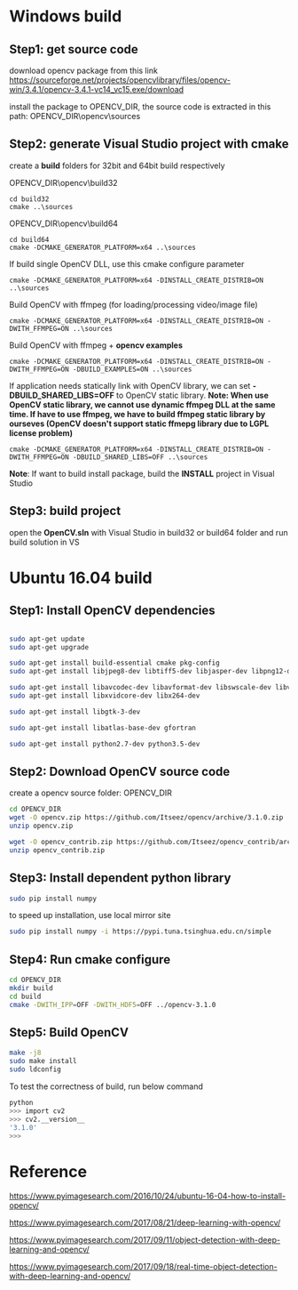 
# Windows build

## Step1: get source code

download opencv package from this link
https://sourceforge.net/projects/opencvlibrary/files/opencv-win/3.4.1/opencv-3.4.1-vc14_vc15.exe/download

install the package to OPENCV_DIR, the source code is extracted in this path:
OPENCV_DIR\opencv\sources

## Step2: generate Visual Studio project with cmake

create a **build** folders for 32bit and 64bit build respectively

OPENCV_DIR\opencv\build32
```dos
cd build32
cmake ..\sources
```

OPENCV_DIR\opencv\build64
```dos
cd build64
cmake -DCMAKE_GENERATOR_PLATFORM=x64 ..\sources
```

If build single OpenCV DLL, use this cmake configure parameter
```dos
cmake -DCMAKE_GENERATOR_PLATFORM=x64 -DINSTALL_CREATE_DISTRIB=ON ..\sources
```

Build OpenCV with ffmpeg (for loading/processing video/image file)
```dos
cmake -DCMAKE_GENERATOR_PLATFORM=x64 -DINSTALL_CREATE_DISTRIB=ON -DWITH_FFMPEG=ON ..\sources
```

Build OpenCV with ffmpeg + **opencv examples**
```dos
cmake -DCMAKE_GENERATOR_PLATFORM=x64 -DINSTALL_CREATE_DISTRIB=ON -DWITH_FFMPEG=ON -DBUILD_EXAMPLES=ON ..\sources
```

If application needs statically link with OpenCV library, we can set **-DBUILD_SHARED_LIBS=OFF** to OpenCV static library.
**Note: When use OpenCV static library, we cannot use dynamic ffmpeg DLL at the same time. If have to use ffmpeg, we have to build ffmpeg static library by ourseves (OpenCV doesn't support static ffmepg library due to LGPL license problem)**

```dos
cmake -DCMAKE_GENERATOR_PLATFORM=x64 -DINSTALL_CREATE_DISTRIB=ON -DWITH_FFMPEG=ON -DBUILD_SHARED_LIBS=OFF ..\sources
```


**Note**: If want to build install package, build the **INSTALL** project in Visual Studio

## Step3: build project

open the **OpenCV.sln** with Visual Studio in build32 or build64 folder and run build solution in VS

# Ubuntu 16.04 build

## Step1: Install OpenCV dependencies

```bash

sudo apt-get update
sudo apt-get upgrade

sudo apt-get install build-essential cmake pkg-config
sudo apt-get install libjpeg8-dev libtiff5-dev libjasper-dev libpng12-dev

sudo apt-get install libavcodec-dev libavformat-dev libswscale-dev libv4l-dev
sudo apt-get install libxvidcore-dev libx264-dev

sudo apt-get install libgtk-3-dev

sudo apt-get install libatlas-base-dev gfortran

sudo apt-get install python2.7-dev python3.5-dev

```

## Step2: Download OpenCV source code

create a opencv source folder: OPENCV_DIR

```bash
cd OPENCV_DIR
wget -O opencv.zip https://github.com/Itseez/opencv/archive/3.1.0.zip
unzip opencv.zip

wget -O opencv_contrib.zip https://github.com/Itseez/opencv_contrib/archive/3.1.0.zip
unzip opencv_contrib.zip
```
## Step3: Install dependent python library

```bash
sudo pip install numpy
```
to speed up installation, use local mirror site

```bash
sudo pip install numpy -i https://pypi.tuna.tsinghua.edu.cn/simple
```

## Step4: Run cmake configure

```bash
cd OPENCV_DIR
mkdir build
cd build
cmake -DWITH_IPP=OFF -DWITH_HDF5=OFF ../opencv-3.1.0
```
## Step5: Build OpenCV

```bash
make -j8
sudo make install
sudo ldconfig
```
To test the correctness of build, run below command

```bash
python
>>> import cv2
>>> cv2.__version__
'3.1.0'
>>>
```

# Reference

https://www.pyimagesearch.com/2016/10/24/ubuntu-16-04-how-to-install-opencv/

https://www.pyimagesearch.com/2017/08/21/deep-learning-with-opencv/

https://www.pyimagesearch.com/2017/09/11/object-detection-with-deep-learning-and-opencv/

https://www.pyimagesearch.com/2017/09/18/real-time-object-detection-with-deep-learning-and-opencv/




